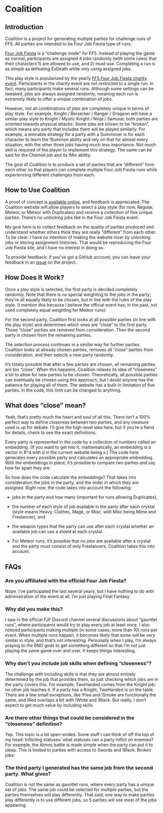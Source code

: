 # Coalition

## Introduction 
Coalition is a project for generating multiple parties for challenge runs of FF5. All parties are intended to be Four Job Fiesta type of runs. 

[Four Job Fiesta](https://www.rpgsite.net/feature/11964-final-fantasy-v-four-job-fiesta-guide-how-to-tackle-this-unique-challenge) is a “challenge mode” for FF5. 
Instead of playing the game as normal, participants are assigned 4 jobs randomly (with some rules) that their characters 1) are allowed to use, and 2) must use. 
Completing a run is as simple as defeating ExDeath while only using assigned jobs.

This play style is popularized by the yearly [FF5 Four Job Fiesta charity event](https://www.fourjobfiesta.com/). Participants in the 
charity event are not restricted to a single run. In fact, many participants make several runs. Although some settings can be tweaked, 
jobs are always assigned randomly, meaning each run is extremely likely to offer a unique combination of jobs.

However, not all combinations of jobs are completely unique in terms of play style. For example, Knight / Berserker / Ranger / Dragoon will have a 
similar play style to Knight / Mystic Knight / Ninja / Samurai; both parties are oriented towards physical attacks. Some jobs are known to be “broken”, 
which means any party that includes them will be played similarly. For example, a winnable strategy for a party with a Summoner is for each character to 
learn the !Summon ability and rely on that for almost every situation, with the other three jobs having much less importance. Not much skill is required of 
the player to implement this strategy. The same can be said for the Chemist job and its !Mix ability. 

The goal of Coalition is to produce a set of parties that are “different” from each other so that players can complete multiple Four Job 
Fiesta runs while experiencing different challenges from each. 

## How to Use Coalition
A proof of concept is [available online](https://sites.google.com/view/ff5-fjf-selector/home), and feedback is appreciated. The Coalition website will allow 
players to select a play style (for now, Regular, Meteor, or Meteor with Duplicates) and receive a collection of five unique parties. 
There’s no unlocking jobs like in the Four Job Fiesta event. 

My goal here is to collect feedback on the quality of parties produced and understand whether others think they are really “different” 
from each other. To be clear: I have no intention of making the website nicer by unlocking jobs or storing assignment histories. 
That would be reproducing the Four Job Fiesta site, and I have no interest in doing so. 

To provide feedback: if you've got a GitHub account, you can leave your feedback in an [issue](https://github.com/ssmall41/FF5FJF-Selector/issues) on the project. 

## How Does It Work?
Once a play style is selected, the first party is decided completely randomly. Note that there is no special weighting to the jobs in the 
party; they’re all equally likely to be chosen, but in line with the rules of the play style. (I mention this because I believe the official event 
has, in the past, not used completely equal weighting for Meteor runs). 

For the second party, Coalition first looks at all possible parties (in line with the play style) and determines which ones are “close” to 
the first party. Those “close” parties are removed from consideration. Then the second party is chosen from the remaining parties. 

The selection process continues in a similar way for further parties. Coalition looks at already chosen parties, removes all “close” 
parties from consideration, and then selects a new party randomly. 

It’s totally possible that after a few parties are chosen, all remaining parties are too “close”. When this happens, Coalition relaxes its 
idea of “closeness” a bit to allow for new parties to be chosen. Theoretically, all possible parties can eventually be chosen using this approach, 
but I doubt anyone has the patience for playing all of them. The website has a built-in limitation of five parties. In the code, this limit can be changed to anything.

## What does “close” mean?
Yeah, that’s pretty much the heart and soul of all this. There isn’t a 100% perfect way to define closeness between two parties, and any 
measure used is up for debate. I’ll give the high-level idea here, but if you’re a fiend for details, check <here in the code> to see the exact definitions.

Every party is represented in the code by a collection of numbers called an embedding. (If you want to get into it, mathematically, an 
embedding is a vector in R^d with d in the current website being x.) The code here generates every possible party and calculates an appropriate 
embedding. With the embeddings in place, it’s possible to compare two parties and say how far apart they are.

So how does the code calculate the embeddings? That takes into consideration the jobs in the party, and the order in which they are assigned. 
Right now, the code takes into account the following: 

* jobs in the party and how many (important for runs allowing Duplicates),
* the number of each style of job available in the party after each crystal (style means Heavy, Clothes, Mage, or Misc, with Misc being Mime and Freelancer), and 
* the weapon types that the party can use after each crystal whether an available job can use a shield at each crystal.

* For Meteor runs, it’s possible that no jobs are available after a crystal and the party must consist of only Freelancers. Coalition takes this into account. 

## FAQs

### Are you affiliated with the official Four Job Fiesta?
Nope. I’ve participated the last several years, but I have nothing to do with administration of the event at all. I’m just playing Final Fantasy. 

### Why did you make this?
I saw in the official FJF Discord channel several discussions about “gauntlet runs”, where participants would try to play every job at least 
once. I also noticed participants making multiple (in some cases, more than 10) runs per event. When multiple runs happen, it becomes likely 
that some will be very similar in style, and that’s not interesting. Personally when I play, I’m always praying to the RNG gods to get something 
different so that I’m not just playing the same game over and over. It keeps things interesting. 

### Why don’t you include job skills when defining “closeness”?
The challenge with including skills is that they are almost entirely determined by the job that provides them, so just checking which 
jobs are in the party covers this. For example, TwoHanded comes from the Knight job; no other job teaches it. If a party has a Knight, 
TwoHanded is on the table.  There are a few small exceptions, like !Flee and !Smoke are functionally the same, and !Red overlaps a bit 
with !White and !Black. But really, I don’t expect to get much value by including skills. 

### Are there other things that could be considered in the “closeness” definition?
Yep. This topic is a bit open-ended. Some stuff I can think of off the top of my head:
Inflicting statuses: what statuses can a party inflict on enemies? For example, the Atmos battle is made simple when the party can put 
it to sleep. This is limited to parties with access to Swords and !Black.
Broken jobs: 

### The third party I generated has the same job from the second party. What gives?
Coalition is not the same as gauntlet runs, where every party has a unique set of jobs. The same job could be selected for 
multiple parties, but the parties themselves will play differently. That said, one way to make parties play differently is to use different jobs, 
so 5 parties will see most of the jobs appearing. 






